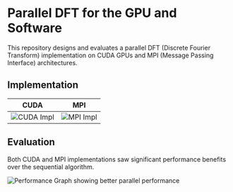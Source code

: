 # Parallel DFT for the GPU and Software

This repository designs and evaluates a parallel DFT (Discrete Fourier Transform) implementation on CUDA GPUs and MPI (Message Passing Interface) architectures.

## Implementation
| CUDA  | MPI |
| ------------- | ------------- |
| ![CUDA Impl](https://raw.githubusercontent.com/bendl/soft354/master/report/img/cuda_impl1.jpg) | ![MPI Impl](https://raw.githubusercontent.com/bendl/soft354/master/report/img/mpi_impl1.jpg) |

## Evaluation
Both CUDA and MPI implementations saw significant performance benefits over the sequential algorithm.

![Performance Graph showing better parallel performance](https://raw.githubusercontent.com/bendl/soft354/master/report/img/seq_vs_par.JPG)
